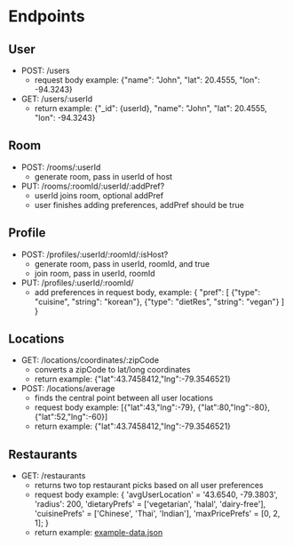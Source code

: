 # Endpoints
## User
* POST: /users
    * request body example: {"name": "John", "lat": 20.4555, "lon": -94.3243}
* GET: /users/:userId
    * return example: {"_id": {userId}, "name": "John", "lat": 20.4555, "lon": -94.3243}
## Room
* POST: /rooms/:userId
    * generate room, pass in userId of host
* PUT: /rooms/:roomId/:userId/:addPref?
    * userId joins room, optional addPref
    * user finishes adding preferences, addPref should be true
## Profile
* POST: /profiles/:userId/:roomId/:isHost?
    * generate room, pass in userId, roomId, and true
    * join room, pass in userId, roomId
* PUT: /profiles/:userId/:roomId/
    * add preferences in request body, example: 
    {
      "pref": [
        {"type": "cuisine", "string": "korean"},
        {"type": "dietRes", "string": "vegan"}
      ]
    }
## Locations
* GET: /locations/coordinates/:zipCode
    * converts a zipCode to lat/long coordinates
    * return example: {"lat":43.7458412,"lng":-79.3546521}
* POST: /locations/average
    * finds the central point between all user locations
    * request body example: [{"lat":43,"lng":-79}, {"lat":80,"lng":-80}, {"lat":52,"lng":-60}]
    * return example: {"lat":43.7458412,"lng":-79.3546521}
## Restaurants
* GET: /restaurants
    * returns two top restaurant picks based on all user preferences
    * request body example: 
        {
            'avgUserLocation' = '43.6540, -79.3803',
            'radius': 200,
            'dietaryPrefs' = ['vegetarian', 'halal', 'dairy-free'],
            'cuisinePrefs' = ['Chinese', 'Thai', 'Indian'],
            'maxPricePrefs' = [0, 2, 1];
        }
    * return example: [example-data.json](./example-data.json)